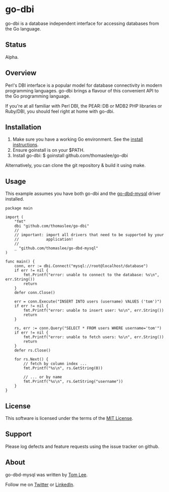 # go-dbi

go-dbi is a database independent interface for accessing databases from the
Go language.

## Status

Alpha.

## Overview

Perl's DBI interface is a popular model for database connectivity in modern
programming languages. go-dbi brings a flavour of this convenient API to the
Go programming language.

If you're at all familiar with Perl DBI, the PEAR::DB or MDB2 PHP
libraries or Ruby/DBI, you should feel right at home with go-dbi.

## Installation

1. Make sure you have a working Go environment. See the
[install instructions](http://golang.org/doc/install.html).
2. Ensure goinstall is on your $PATH.
3. Install go-dbi: $ goinstall github.com/thomaslee/go-dbi

Alternatively, you can clone the git repository & build it using make.

## Usage

This example assumes you have both go-dbi and the
[go-dbd-mysql](http://github.com/thomaslee/go-dbd-mysql) driver installed.

    package main

    import (
        "fmt"
        dbi "github.com/thomaslee/go-dbi"
        //
        // important: import all drivers that need to be supported by your
        //            application!
        //
        _ "github.com/thomaslee/go-dbd-mysql"
    )

    func main() {
        conn, err := dbi.Connect("mysql://root@localhost/database")
        if err != nil {
            fmt.Printf("error: unable to connect to the database: %s\n", err.String())
            return
        }
        defer conn.Close()

        err = conn.Execute("INSERT INTO users (username) VALUES ('tom')")
        if err != nil {
            fmt.Printf("error: unable to insert user: %s\n", err.String())
            return
        }

        rs, err := conn.Query("SELECT * FROM users WHERE username='tom'")
        if err != nil {
            fmt.Printf("error: unable to fetch users: %s\n", err.String())
            return
        }
        defer rs.Close()

        for rs.Next() {
            // fetch by column index ...
            fmt.Printf("%s\n", rs.GetString(0))

            // ... or by name
            fmt.Printf("%s\n", rs.GetString("username"))
        }
    }

## License

This software is licensed under the terms of the [MIT License](http://en.wikipedia.org/wiki/MIT_License).

## Support

Please log defects and feature requests using the issue tracker on github.

## About

go-dbd-mysql was written by [Tom Lee](http://tomlee.co).

Follow me on [Twitter](http://www.twitter.com/tglee) or
[LinkedIn](http://au.linkedin.com/pub/thomas-lee/2/386/629).

